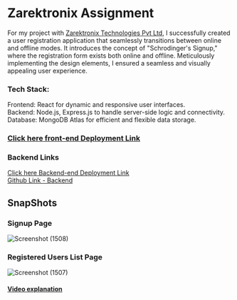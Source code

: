 # Zarektronix Assignment
For my project with [Zarektronix Technologies Pvt Ltd](https://www.zarektronix.com/), I successfully created a user registration application that seamlessly transitions between online and offline modes. It introduces the concept of "Schrodinger's Signup," where the registration form exists both online and offline. Meticulously implementing the design elements, I ensured a seamless and visually appealing user experience. 

### Tech Stack:

Frontend: React for dynamic and responsive user interfaces.\
Backend: Node.js, Express.js to handle server-side logic and connectivity.\
Database: MongoDB Atlas for efficient and flexible data storage.

### [Click here front-end Deployment Link](https://animated-unicorn-aad401.netlify.app/)

### Backend Links
[Click here Backend-end Deployment Link](https://puzzled-clothes-ox.cyclic.app/) \
[Github Link - Backend](https://github.com/harshau9/zarektronix-backend)
## SnapShots

### Signup Page
![Screenshot (1508)](https://github.com/harshau9/zarektronix/assets/31920143/cfd452d7-22a8-4bdf-b9d0-c90d118c2ecc)


### Registered Users List Page
![Screenshot (1507)](https://github.com/harshau9/zarektronix/assets/31920143/fe2293f8-072a-4042-9de4-6bc46446cf62)

#### [Video explanation](https://drive.google.com/file/d/1qJvsX3do5Q-GTJngNqn9m0KdNizdmDai/view?usp=sharing)
